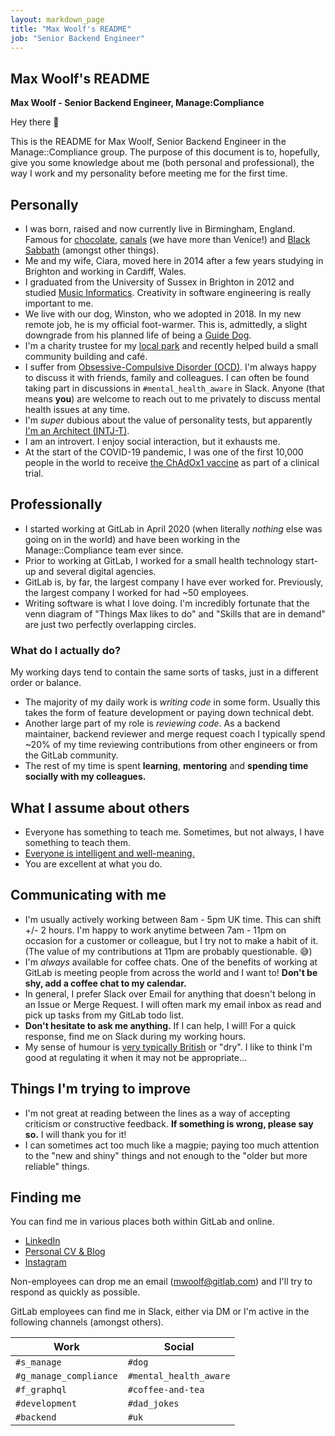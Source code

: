 ```yaml
---
layout: markdown_page
title: "Max Woolf's README"
job: "Senior Backend Engineer"
---
```


## Max Woolf's README

**Max Woolf - Senior Backend Engineer, Manage:Compliance**

Hey there 👋

This is the README for Max Woolf, Senior Backend Engineer in the Manage::Compliance group. The purpose of this document is to, hopefully, give you some knowledge about me (both personal and professional), the way I work and my personality before meeting me for the first time. 

## Personally

- I was born, raised and now currently live in Birmingham, England. Famous for [chocolate](https://en.wikipedia.org/wiki/Cadbury), [canals](https://en.wikipedia.org/wiki/Birmingham_Canal_Navigations) (we have more than Venice!) and [Black Sabbath](https://en.wikipedia.org/wiki/Black_Sabbath) (amongst other things).
- Me and my wife, Ciara, moved here in 2014 after a few years studying in Brighton and working in Cardiff, Wales.
- I graduated from the University of Sussex in Brighton in 2012 and studied [Music Informatics](https://en.wikipedia.org/wiki/Music_informatics). Creativity in software engineering is really important to me.
- We live with our dog, Winston, who we adopted in 2018. In my new remote job, he is my official foot-warmer. This is, admittedly, a slight downgrade from his planned life of being a [Guide Dog](https://www.guidedogs.org.uk/).
- I'm a charity trustee for my [local park](http://cotteridgepark.org.uk) and recently helped build a small community building and café.
- I suffer from [Obsessive-Compulsive Disorder (OCD)](https://en.wikipedia.org/wiki/Obsessive%E2%80%93compulsive_disorder). I'm always happy to discuss it with friends, family and colleagues. I can often be found taking part in discussions in `#mental_health_aware` in Slack.
Anyone (that means **you**) are welcome to reach out to me privately to discuss mental health issues at any time.
- I'm _super_ dubious about the value of personality tests, but apparently [I'm an Architect (INTJ-T)](https://www.16personalities.com/intj-personality). 
- I am an introvert. I enjoy social interaction, but it exhausts me.
- At the start of the COVID-19 pandemic, I was one of the first 10,000 people in the world to receive [the ChAdOx1 vaccine](https://en.wikipedia.org/wiki/Oxford%E2%80%93AstraZeneca_COVID-19_vaccine) as part of a clinical trial. 

## Professionally

* I started working at GitLab in April 2020 (when literally _nothing_ else was going on in the world) and have been working in the Manage::Compliance team ever since.
* Prior to working at GitLab, I worked for a small health technology start-up and several digital agencies.
* GitLab is, by far, the largest company I have ever worked for. Previously, the largest company I worked for had ~50 employees.
* Writing software is what I love doing. I'm incredibly fortunate that the venn diagram of "Things Max likes to do" and "Skills that are in demand" are just two perfectly overlapping circles.

### What do I actually do?

My working days tend to contain the same sorts of tasks, just in a different order or balance.

* The majority of my daily work is _writing code_ in some form. Usually this takes the form of feature development or paying down technical debt.
* Another large part of my role is _reviewing code_. As a backend maintainer, backend reviewer and merge request coach I typically spend ~20% of my time reviewing contributions from other engineers or from the GitLab community.
* The rest of my time is spent **learning**, **mentoring** and **spending time socially with my colleagues.**

## What I assume about others

* Everyone has something to teach me. Sometimes, but not always, I have something to teach them.
* [Everyone is intelligent and well-meaning.](https://github.com/thoughtbot/guides/tree/master/code-review#everyone)
* You are excellent at what you do.

## Communicating with me

* I'm usually actively working between 8am - 5pm UK time. This can shift +/- 2 hours. I'm happy to work anytime between 7am - 11pm on occasion for a customer or colleague, but I try not to make a habit of it. (The value of my contributions at 11pm are probably questionable. 😅)
* I'm _always_ available for coffee chats. One of the benefits of working at GitLab is meeting people from across the world and I want to! **Don't be shy, add a coffee chat to my calendar.**
* In general, I prefer Slack over Email for anything that doesn't belong in an Issue or Merge Request. I will often mark my email inbox as read and pick up tasks from my GitLab todo list.
* **Don't hesitate to ask me anything.** If I can help, I will! For a quick response, find me on Slack during my working hours.
* My sense of humour is [very typically British](https://en.wikipedia.org/wiki/British_humour) or "dry". I like to think I'm good at regulating it when it may not be appropriate...

## Things I'm trying to improve

* I'm not great at reading between the lines as a way of accepting criticism or constructive feedback. **If something is wrong, please say so.** I will thank you for it!
* I can sometimes act too much like a magpie; paying too much attention to the "new and shiny" things and not enough to the "older but more reliable" things.

## Finding me

You can find me in various places both within GitLab and online.

* [LinkedIn](https://www.linkedin.com/in/max-woolf-488bb534/)
* [Personal CV & Blog](https://max.woolf.io)
* [Instagram](https://instagram.com/max.woolf)

Non-employees can drop me an email (mwoolf@gitlab.com) and I'll try to respond as quickly as possible.

GitLab employees can find me in Slack, either via DM or I'm active in the following channels (amongst others).

| Work | Social |
| ---- | ------ |
| `#s_manage` | `#dog` |
| `#g_manage_compliance` | `#mental_health_aware` |
| `#f_graphql` | `#coffee-and-tea` |
| `#development` | `#dad_jokes` |
| `#backend` | `#uk` |
